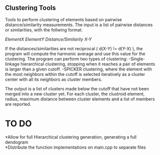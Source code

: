 ## Clustering Tools
Tools to perform clustering of elements based on pairwise distance/similarity measurements.
The input is a list of pairwise distances or similarities, with the follwing format:

*ElementX* *ElementY* *Distance/Similarity X-Y*

If the distances/similarities are not reciprocal ( d(X-Y) != d(Y-X) ), the program will compute
the harmonic average and use this value for the clustering. 
The program can perform two types of clustering:
-Single-linkage hierarchical clustering, stopping when it reaches a pair of
elements is larger than a given cutoff. 
-SPICKER clustering, where the element with the most neighbors within the cutoff is selected
iteratively as a cluster center with all its neighbors as cluster members.

The output is a list of clusters made below the cutoff that have not been merged into
a new cluster yet. For each cluster, the clustroid element, radius, maximum distance
between cluster elements and a list of members are reported.

# TO DO

*Allow for full Hierarchical clustering generation, generating a full dendogram  
*Distribute the function implementations on main.cpp to separate files



